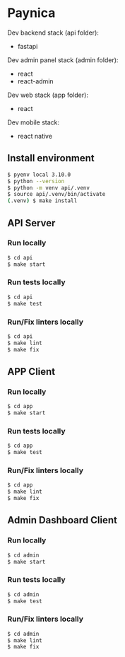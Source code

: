 # Paynica

Dev backend stack (api folder):

- fastapi

Dev admin panel stack (admin folder):

- react
- react-admin

Dev web stack (app folder):

- react

Dev mobile stack:

- react native

## Install environment

```sh
$ pyenv local 3.10.0
$ python --version
$ python -m venv api/.venv
$ source api/.venv/bin/activate
(.venv) $ make install
```

## API Server

### Run locally

```sh
$ cd api
$ make start
```

### Run tests locally

```sh
$ cd api
$ make test
```

### Run/Fix linters locally

```sh
$ cd api
$ make lint
$ make fix
```

## APP Client

### Run locally

```sh
$ cd app
$ make start
```

### Run tests locally

```sh
$ cd app
$ make test
```

### Run/Fix linters locally

```sh
$ cd app
$ make lint
$ make fix
```

## Admin Dashboard Client

### Run locally

```sh
$ cd admin
$ make start
```

### Run tests locally

```sh
$ cd admin
$ make test
```

### Run/Fix linters locally

```sh
$ cd admin
$ make lint
$ make fix
```

